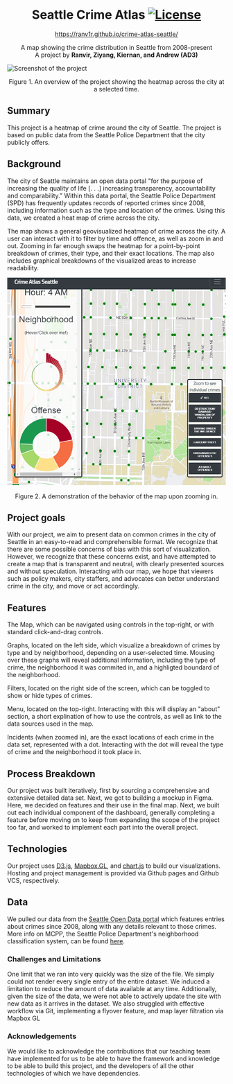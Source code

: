 <div align="center">

# Seattle Crime Atlas [![License][license-badge]][license]
https://ranv1r.github.io/crime-atlas-seattle/  
</div>

<div align="center">
A map showing the crime distribution in Seattle from 2008-present
</div>
  
<div align="center">
A project by <b>Ranvir, Ziyang, Kiernan, and Andrew (AD3)</b>
</div>


![Screenshot of the project](img/readme-1.png)
<div align="center">
Figure 1. An overview of the project showing the heatmap across the city at a selected time.
</div>

## Summary
This project is a heatmap of crime around the city of Seattle. The project is based on public data from the Seattle Police Department that the city publicly offers.

## Background
The city of Seattle maintains an open data portal "for the purpose of increasing the quality of life [. . .]  increasing transparency, accountability and comparability.” Within this data portal, the Seattle Police Department (SPD) has frequently updates records of reported crimes since 2008, including information such as the type and location of the crimes. Using this data, we created a heat map of crime across the city.

The map shows a general geovisualized heatmap of crime across the city. A user can interact with it to filter by time and offence, as well as zoom in and out. Zooming in far enough swaps the heatmap for a point-by-point breakdown of crimes, their type, and their exact locations. The map also includes graphical breakdowns of the visualized areas to increase readability.

![Closeup](img/screencap2.PNG)
<div align="center">
Figure 2. A demonstration of the behavior of the map upon zooming in.
</div>

## Project goals
With our project, we aim to present data on common crimes in the city of Seattle in an easy-to-read and comprehensible format. We recognize that there are some possible concerns of bias with this sort of visualization. However, we recognize that these concerns exist, and have attempted to create a map that is transparent and neutral, with clearly presented sources and without speculation. Interacting with our map, we hope that viewers such as policy makers, city staffers, and advocates can better understand crime in the city, and move or act accordingly.

## Features
The Map, which can be navigated using controls in the top-right, or with standard click-and-drag controls.

Graphs, located on the left side, which visualize a breakdown of crimes by type and by neighborhood, depending on a user-selected time. Mousing over these graphs will reveal additional information, including the type of crime, the neighborhood it was commited in, and a highligted boundard of the neighborhood.

Filters, located on the right side of the screen, which can be toggled to show or hide types of crimes.

Menu, located on the top-right. Interacting with this will display an "about" section, a short explination of how to use the controls, as well as link to the data sources used in the map.

Incidents (when zoomed in), are the exact locations of each crime in the data set, represented with a dot. Interacting with the dot will reveal the type of crime and the neighborhood it took place in.

## Process Breakdown
Our project was built iteratively, first by sourcing a comprehensive and extensive detailed data set. Next, we got to building a mockup in Figma. Here, we decided on features and their use in the final map. Next, we built out each individual component of the dashboard, generally completing a feature before moving on to keep from expanding the scope of the project too far, and worked to implement each part into the overall project. 

## Technologies
Our project uses [D3.js](d3js), [Mapbox.GL](https://docs.mapbox.com/mapbox-gl-js/api/), and [chart.js](https://www.chartjs.org/docs/latest/) to build our visualizations. Hosting and project management is provided via Github pages and Github VCS, respectively. 

## Data
We pulled our data from the [Seattle Open Data portal](https://data.seattle.gov/Public-Safety/SPD-Crime-Data-2008-Present/tazs-3rd5) which features entries about crimes since 2008, along with any details relevant to those crimes. More info on MCPP, the Seattle Police Department's neighborhood classification system, can be found [here](http://seattle.gov/police/information-and-data/mcpp-about).

### Challenges and Limitations
One limit that we ran into very quickly was the size of the file. We simply could not render every single entry of the entire dataset. We induced a limitation to reduce the amount of data available at any time. Additionally, given the size of the data, we were not able to actively update the site with new data as it arrives in the dataset. We also struggled with effective workflow via Git, implementing a flyover feature, and map layer filtration via Mapbox GL

### Acknowledgements
We would like to acknowledge the contributions that our teaching team have implemented for us to be able to have the framework and knowledge to be able to build this project, and the developers of all the other technologies of which we have dependencies. 

[license-badge]: https://img.shields.io/github/license/ajeetdsouza/zoxide?color=lightgray&style=flat-square
[license]: ./LICENSE.md
